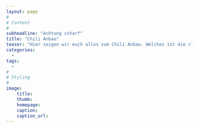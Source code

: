 ```yaml
---
layout: page
#
# Content
#
subheadline: "Achtung scharf"
title: "Chili Anbau"
teaser: "Hier zeigen wir euch alles zum Chili Anbau. Welches ist die richtige Sorte, der richtige Standort und wie holt ihr das Maximum aus eurer Pflanze."
categories:
  - 
tags:
  - 
#
# Styling
#
image:
    title:
    thumb:
    homepage:
    caption:
    caption_url:
---
```





 [1]: #
 [2]: #
 [3]: #
 [4]: #
 [5]: #
 [6]: #
 [7]: #
 [8]: #
 [9]: #
 [10]: #
